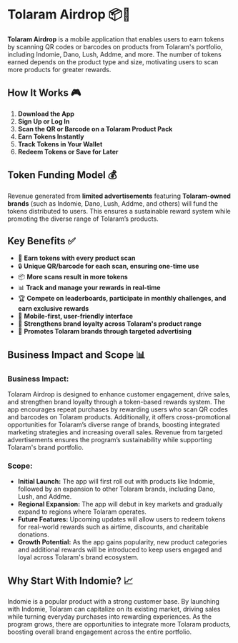 # **Tolaram Airdrop 📦🌟**

**Tolaram Airdrop** is a mobile application that enables users to earn tokens by scanning QR codes or barcodes on products from Tolaram's portfolio, including Indomie, Dano, Lush, Addme, and more. The number of tokens earned depends on the product type and size, motivating users to scan more products for greater rewards.

## **How It Works** 🎮

1.  **Download the App**
2.  **Sign Up or Log In**
3.  **Scan the QR or Barcode on a Tolaram Product Pack**
4.  **Earn Tokens Instantly**
5.  **Track Tokens in Your Wallet**
6.  **Redeem Tokens or Save for Later**

## **Token Funding Model** 💰

Revenue generated from **limited advertisements** featuring **Tolaram-owned brands** (such as Indomie, Dano, Lush, Addme, and others) will fund the tokens distributed to users. This ensures a sustainable reward system while promoting the diverse range of Tolaram’s products.

## **Key Benefits** ✅

-   🎁 **Earn tokens with every product scan**
-   🔒 **Unique QR/barcode for each scan, ensuring one-time use**
-   📦 **More scans result in more tokens**
-   📊 **Track and manage your rewards in real-time**
-   🏆 **Compete on leaderboards, participate in monthly challenges, and earn exclusive rewards**
-   📱 **Mobile-first, user-friendly interface**
-   💼 **Strengthens brand loyalty across Tolaram's product range**
-   📢 **Promotes Tolaram brands through targeted advertising**

## **Business Impact and Scope** 📊

### **Business Impact:**

Tolaram Airdrop is designed to enhance customer engagement, drive sales, and strengthen brand loyalty through a token-based rewards system. The app encourages repeat purchases by rewarding users who scan QR codes and barcodes on Tolaram products. Additionally, it offers cross-promotional opportunities for Tolaram’s diverse range of brands, boosting integrated marketing strategies and increasing overall sales. Revenue from targeted advertisements ensures the program’s sustainability while supporting Tolaram's brand portfolio.

### **Scope:**

-   **Initial Launch:** The app will first roll out with products like Indomie, followed by an expansion to other Tolaram brands, including Dano, Lush, and Addme.
-   **Regional Expansion:** The app will debut in key markets and gradually expand to regions where Tolaram operates.
-   **Future Features:** Upcoming updates will allow users to redeem tokens for real-world rewards such as airtime, discounts, and charitable donations.
-   **Growth Potential:** As the app gains popularity, new product categories and additional rewards will be introduced to keep users engaged and loyal across Tolaram's brand ecosystem.

## **Why Start With Indomie?** 📈

Indomie is a popular product with a strong customer base. By launching with Indomie, Tolaram can capitalize on its existing market, driving sales while turning everyday purchases into rewarding experiences. As the program grows, there are opportunities to integrate more Tolaram products, boosting overall brand engagement across the entire portfolio.

